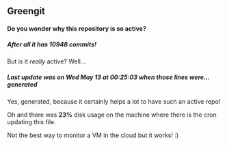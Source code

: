 ## Greengit

#### Do you wonder why this repository is so active?

##### After all it has 10948 commits!

But is it *really* active? Well...

##### Last update was on Wed May 13 at 00:25:03 when those lines were... generated

Yes, generated, because it certainly helps a lot to have such an active repo!

Oh and there was **23%** disk usage on the machine
where there is the cron updating this file.

Not the best way to monitor a VM in the cloud but it works! :)
